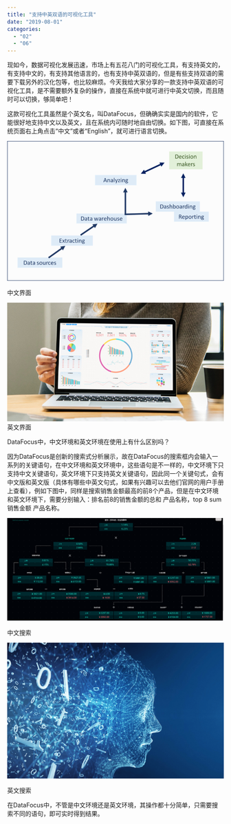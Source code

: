 ```yaml
---
title: "支持中英双语的可视化工具"
date: "2019-08-01"
categories: 
  - "02"
  - "06"
---
```


现如今，数据可视化发展迅速，市场上有五花八门的可视化工具，有支持英文的，有支持中文的，有支持其他语言的，也有支持中英双语的，但是有些支持双语的需要下载另外的汉化包等，也比较麻烦。今天我给大家分享的一款支持中英双语的可视化工具，是不需要额外复杂的操作，直接在系统中就可进行中英文切换，而且随时可以切换，够简单吧！

这款可视化工具虽然是个英文名，叫DataFocus，但确确实实是国内的软件，它能很好地支持中文以及英文，且在系统内可随时地自由切换。如下图，可直接在系统页面右上角点击“中文”或者“English”，就可进行语言切换。

![](images/word-image-16.png)

中文界面

![](images/word-image-17.png) 英文界面

DataFocus中，中文环境和英文环境在使用上有什么区别吗？

因为DataFocus是创新的搜索式分析展示，故在DataFocus的搜索框内会输入一系列的关键语句，在中文环境和英文环境中，这些语句是不一样的，中文环境下只支持中文关键语句，英文环境下只支持英文关键语句，因此同一个关键句式，会有中文版和英文版（具体有哪些中英文句式，如果有兴趣可以去他们官网的用户手册上查看），例如下图中，同样是搜索销售金额最高的前8个产品，但是在中文环境和英文环境下，需要分别输入：排名前8的销售金额的总和 产品名称，top 8 sum 销售金额 产品名称。

![](images/word-image-18.png)

中文搜索

![](images/word-image-19.png)

英文搜索

在DataFocus中，不管是中文环境还是英文环境，其操作都十分简单，只需要搜索不同的语句，即可实时得到结果。
